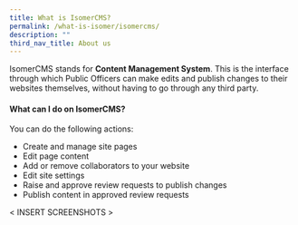 ```yaml
---
title: What is IsomerCMS?
permalink: /what-is-isomer/isomercms/
description: ""
third_nav_title: About us
---
```

IsomerCMS stands for **Content Management System**. This is the interface through which Public Officers can make edits and publish changes to their websites themselves, without having to go through any third party.


#### What can I do on IsomerCMS?
You can do the following actions:

- Create and manage site pages
- Edit page content
- Add or remove collaborators to your website
- Edit site settings
- Raise and approve review requests to publish changes
- Publish content in approved review requests

&lt; INSERT SCREENSHOTS &gt;